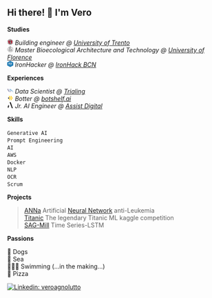 <h2> Hi there! 👋 I'm Vero </h2>



**Studies**
<p><img src="imgs\tn.png" alt="trento" style="width:14px;height:14px;"> <em>Building engineer @ <a href="https://www.unitn.it/en">University of Trento</em></a>
</br><img src="imgs\fi-removebg-preview.png" alt="firenze" style="width:14px;height:14px;"> <em>Master Bioecological Architecture and Technology @ <a href="https://www.centroabita.unifi.it/">University of Florence</em></a>
</br><img src="imgs\ironhack-removebg-preview.png" alt="ironhack" style="width:14px;height:14px;"> <em>IronHacker @ <a href="https://www.ironhack.com/en">IronHack BCN</em></a>
</em></p>

**Experiences**
<p><img src="imgs\trialing.png" alt="trialing" style="width:14px;height:14px;"> <em>Data Scientist @ <a href="https://www.trialing.org/">Trialing</em></a>
</br><img src="imgs\botshelf-removebg-preview.png" alt="botshelf" style="width:14px;height:14px;">
 <em>  Botter @ <a href="https://botshelf.ai/">botshelf.ai</em></a>
</br><img src="imgs\assist_digital.png" alt="assist digital" style="width:14px;height:14px;"> <em>Jr. AI Engineer @ <a href="https://generativeai.assistdigital.com/">Assist Digital</em></a>
</em></p>

**Skills**

`Generative AI`<br/>
`Prompt Engineering`<br/>
`AI`<br/>
`AWS`<br/>
`Docker`<br/>
`NLP`<br/>
`OCR`<br/>
`Scrum`

**Projects**
  > [ANNa](https://drive.google.com/file/d/1GIPx9gteXYtnzZqV_5Xf3pdDmMsKStV_/view?usp=sharing) Artificial [Neural Network](https://github.com/cucu-o0/final_project_IH_leukemia) anti-Leukemia<br/>
  [Titanic](https://github.com/cucu-o0/titanic) The legendary Titanic ML kaggle competition<br/>
  [SAG-Mill](https://github.com/cucu-o0/SAG-Mill) Time Series-LSTM<br/>


**Passions**

🐩 Dogs<br/>
🌊 Sea<br/>
🏊🏻‍♂️ Swimming (...in the making...)<br/>
🍕 Pizza

[![Linkedin: veroagnolutto](https://img.shields.io/badge/-veroagnolutto-blue?style=flat-square&logo=Linkedin&logoColor=white&link=https://https://www.linkedin.com/in/veroagnolutto/)](https://www.linkedin.com/in/veroagnolutto/)<br/>
